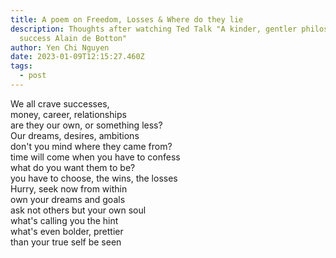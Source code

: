 ```yaml
---
title: A poem on Freedom, Losses & Where do they lie
description: Thoughts after watching Ted Talk "A kinder, gentler philosophy of
  success Alain de Botton"
author: Yen Chi Nguyen
date: 2023-01-09T12:15:27.460Z
tags:
  - post
---
```

We all crave successes,\
money, career, relationships\
are they our own, or something less?\
Our dreams, desires, ambitions\
don't you mind where they came from?\
time will come when you have to confess\
what do you want them to be?\
you have to choose, the wins, the losses\
Hurry, seek now from within\
own your dreams and goals\
ask not others but your own soul\
what's calling you the hint\
what's even bolder, prettier\
than your true self be seen